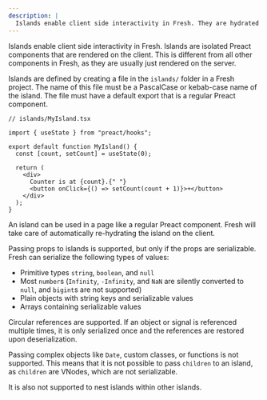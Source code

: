 ```yaml
---
description: |
  Islands enable client side interactivity in Fresh. They are hydrated on the client in addition to being rendered on the server.
---
```


Islands enable client side interactivity in Fresh. Islands are isolated Preact
components that are rendered on the client. This is different from all other
components in Fresh, as they are usually just rendered on the server.

Islands are defined by creating a file in the `islands/` folder in a Fresh
project. The name of this file must be a PascalCase or kebab-case name of the
island. The file must have a default export that is a regular Preact component.

```tsx
// islands/MyIsland.tsx

import { useState } from "preact/hooks";

export default function MyIsland() {
  const [count, setCount] = useState(0);

  return (
    <div>
      Counter is at {count}.{" "}
      <button onClick={() => setCount(count + 1)}>+</button>
    </div>
  );
}
```

An island can be used in a page like a regular Preact component. Fresh will take
care of automatically re-hydrating the island on the client.

Passing props to islands is supported, but only if the props are serializable.
Fresh can serialize the following types of values:

- Primitive types `string`, `boolean`, and `null`
- Most `number`s (`Infinity`, `-Infinity`, and `NaN` are silently converted to
  `null`, and `bigint`s are not supported)
- Plain objects with string keys and serializable values
- Arrays containing serializable values

Circular references are supported. If an object or signal is referenced multiple
times, it is only serialized once and the references are restored upon
deserialization.

Passing complex objects like `Date`, custom classes, or functions is not
supported. This means that it is not possible to pass `children` to an island,
as `children` are VNodes, which are not serializable.

It is also not supported to nest islands within other islands.
